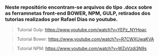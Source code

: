 ### Neste repositório encontram-se arquivos do tipo .docx sobre as ferramnetas front-end BOWER, NPM, GULP, retirados dos tutorias realizados por Rafael Dias no youtube.

>Tutorial Gulp: https://www.youtube.com/watch?v=YEPz_NYHpac

>Tutorial Bower: https://www.youtube.com/watch?v=R7CWXUwaKVA

>Tutorial NPM: https://www.youtube.com/watch?v=WZoVzdi3N9s
